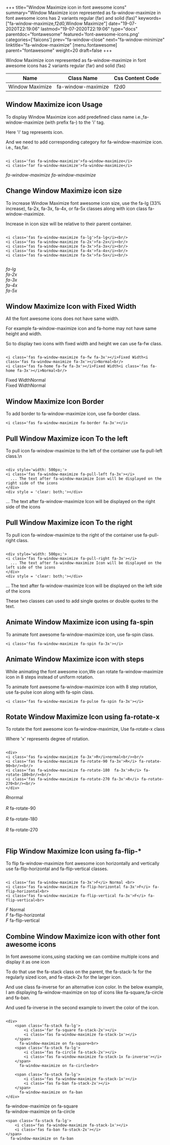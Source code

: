 +++
title="Window Maximize icon in font awesome icons"
summary="Window Maximize icon represented as fa-window-maximize in font awesome icons has 2 variants regular (far) and solid (fas)"
keywords=["fa-window-maximize,f2d0,Window Maximize"]
date="19-07-2020T22:19:06"
lastmod="19-07-2020T22:19:06"
type="docs"
parentdoc="fontawesome"
featured='font-awesome-icons.png'
categories=['faicons']
prev="fa-window-close"
next="fa-window-minimize"
linktitle="fa-window-maximize"
[menu.fontawesome]
parent="fontawesome"
weight=20
draft=false
+++


Window Maximize icon represented as fa-window-maximize in font awesome icons has 2 variants regular (far) and solid (fas)

<div class='table-responsive'><table class='table'><thead><tr><th>Name</th><th>Class Name</th><th>Css Content Code</th></tr></thead><tbody><tr><td>Window Maximize</td><td>fa-window-maximize</td><td>f2d0</td></tr></tbody></table></div>



## Window Maximize icon Usage

To display Window Maximize icon add predefined class name i.e.,fa-window-maximize (with prefix fa-) to the 'i' tag.

Here 'i' tag represents icon.

And we need to add corresponding category for fa-window-maximize icon. i.e., fas,far.


```

<i class='fas fa-window-maximize'>fa-window-maximize</i>
<i class='far fa-window-maximize'>fa-window-maximize</i>
```

<i class='fas fa-window-maximize'>fa-window-maximize</i>
<i class='far fa-window-maximize'>fa-window-maximize</i>




## Change Window Maximize icon size
To increase Window Maximize font awesome icon size, use the fa-lg (33% increase), fa-2x, fa-3x, fa-4x, or fa-5x classes along with icon class fa-window-maximize.

Increase in icon size will be relative to their parent container. 

```

<i class='fas fa-window-maximize fa-lg'>fa-lg</i><br/>
<i class='fas fa-window-maximize fa-2x'>fa-2x</i><br/>
<i class='fas fa-window-maximize fa-3x'>fa-3x</i><br/>
<i class='fas fa-window-maximize fa-4x'>fa-4x</i><br/>
<i class='fas fa-window-maximize fa-5x'>fa-5x</i><br/>
            
```

<i class='fas fa-window-maximize fa-lg'>fa-lg</i><br/>
<i class='fas fa-window-maximize fa-2x'>fa-2x</i><br/>
<i class='fas fa-window-maximize fa-3x'>fa-3x</i><br/>
<i class='fas fa-window-maximize fa-4x'>fa-4x</i><br/>
<i class='fas fa-window-maximize fa-5x'>fa-5x</i><br/>
            



## Window Maximize Icon with Fixed Width 

All the font awesome icons does not have same width.

For example fa-window-maximize icon and fa-home may not have same height and width.

So to display two icons with fixed width and height we can use fa-fw class.


```

<i class='fas fa-window-maximize fa-fw fa-3x'></i>Fixed Width<i class='fas fa-window-maximize fa-3x'></i>Normal<br/>
<i class='fas fa-home fa-fw fa-3x'></i>Fixed Width<i class='fas fa-home fa-3x'></i>Normal<br/>
```

<i class='fas fa-window-maximize fa-fw fa-3x'></i>Fixed Width<i class='fas fa-window-maximize fa-3x'></i>Normal<br/>
<i class='fas fa-home fa-fw fa-3x'></i>Fixed Width<i class='fas fa-home fa-3x'></i>Normal<br/>



## Window Maximize Icon Border 

To add border to fa-window-maximize icon, use fa-border class.


```
<i class='fas fa-window-maximize fa-border fa-3x'></i>

```
<i class='fas fa-window-maximize fa-border fa-3x'></i>





## Pull Window Maximize icon To the left

To pull icon fa-window-maximize to the left of the container use fa-pull-left class.\n

```

<div style='width: 500px;'>
<i class='fas fa-window-maximize fa-pull-left fa-3x'></i>
  ... The text after fa-window-maximize Icon will be displayed on the right side of the icons
</div>
<div style = 'clear: both;'></div>
```

<div style='width: 500px;'>
<i class='fas fa-window-maximize fa-pull-left fa-3x'></i>
  ... The text after fa-window-maximize Icon will be displayed on the right side of the icons
</div>
<div style = 'clear: both;'></div>




## Pull Window Maximize icon To the right
To pull icon fa-window-maximize to the right of the container use fa-pull-right class.

```

<div style='width: 500px;'>
<i class='fas fa-window-maximize fa-pull-right fa-3x'></i>
  ... The text after fa-window-maximize Icon will be displayed on the left side of the icons
</div>
<div style = 'clear: both;'></div>
```

<div style='width: 500px;'>
<i class='fas fa-window-maximize fa-pull-right fa-3x'></i>
  ... The text after fa-window-maximize Icon will be displayed on the left side of the icons
</div>
<div style = 'clear: both;'></div>

These two classes can used to add single quotes or double quotes to the text.


## Animate Window Maximize icon using fa-spin
To animate font awesome fa-window-maximize icon, use fa-spin class.

```
<i class='fas fa-window-maximize fa-spin fa-3x'></i>
```
<i class='fas fa-window-maximize fa-spin fa-3x'></i>




## Animate Window Maximize icon with steps
While animating the font awesome icon,We can rotate fa-window-maximize icon in 8 steps instead of uniform rotation.

To animate font awesome fa-window-maximize icon with 8 step rotation, use fa-pulse icon along with fa-spin class.


```
<i class='fas fa-window-maximize fa-pulse fa-spin fa-3x'></i>

```
<i class='fas fa-window-maximize fa-pulse fa-spin fa-3x'></i>





## Rotate Window Maximize Icon using fa-rotate-x
To rotate the font awesome icon fa-window-maximize, Use fa-rotate-x class

Where 'x' represents degree of rotation.


```

<div>
<i class='fas fa-window-maximize fa-3x'>R</i>normal<br/><br/>
<i class='fas fa-window-maximize fa-rotate-90 fa-3x'>R</i> fa-rotate-90<br/><br/> 
<i class='fas fa-window-maximize fa-rotate-180  fa-3x'>R</i> fa-rotate-180<br/><br/> 
<i class='fas fa-window-maximize fa-rotate-270 fa-3x'>R</i> fa-rotate-270<br/><br/>
</div>
```

<div>
<i class='fas fa-window-maximize fa-3x'>R</i>normal<br/><br/>
<i class='fas fa-window-maximize fa-rotate-90 fa-3x'>R</i> fa-rotate-90<br/><br/> 
<i class='fas fa-window-maximize fa-rotate-180  fa-3x'>R</i> fa-rotate-180<br/><br/> 
<i class='fas fa-window-maximize fa-rotate-270 fa-3x'>R</i> fa-rotate-270<br/><br/>
</div>




## Flip Window Maximize Icon using fa-flip-*
To flip fa-window-maximize font awesome icon horizontally and vertically use fa-flip-horizontal and fa-flip-vertical classes. 

```

<i class='fas fa-window-maximize fa-3x'>F</i> Normal <br>
<i class='fas fa-window-maximize fa-flip-horizontal fa-3x'>F</i> fa-flip-horizontal<br>
<i class='fas fa-window-maximize fa-flip-vertical fa-3x'>F</i> fa-flip-vertical<br>
```

<i class='fas fa-window-maximize fa-3x'>F</i> Normal <br>
<i class='fas fa-window-maximize fa-flip-horizontal fa-3x'>F</i> fa-flip-horizontal<br>
<i class='fas fa-window-maximize fa-flip-vertical fa-3x'>F</i> fa-flip-vertical<br>




## Combine Window Maximize icon with other font awesome icons
In font awesome icons,using stacking we can combine multiple icons and display it as one icon 

To do that use the fa-stack class on the parent, the fa-stack-1x for the regularly sized icon, and fa-stack-2x for the larger icon.

And use class fa-inverse for an alternative icon color. 
In the below example, I am displaying fa-window-maximize on top of icons like fa-square,fa-circle and fa-ban.

And used fa-inverse in the second example to invert the color of the icon.

```

<div>
    <span class='fa-stack fa-lg'>
        <i class='far fa-square fa-stack-2x'></i>
        <i class='fas fa-window-maximize fa-stack-1x'></i>
    </span>
      fa-window-maximize on fa-square<br>
    <span class='fa-stack fa-lg'>
        <i class='fas fa-circle fa-stack-2x'></i>
        <i class='fas fa-window-maximize fa-stack-1x fa-inverse'></i>
    </span>
      fa-window-maximize on fa-circle<br>

    <span class='fa-stack fa-lg'>
        <i class='fas fa-window-maximize fa-stack-1x'></i>
        <i class='fas fa-ban fa-stack-2x'></i>
    </span>
      fa-window-maximize on fa-ban
</div>
```

<div>
    <span class='fa-stack fa-lg'>
        <i class='far fa-square fa-stack-2x'></i>
        <i class='fas fa-window-maximize fa-stack-1x'></i>
    </span>
      fa-window-maximize on fa-square<br>
    <span class='fa-stack fa-lg'>
        <i class='fas fa-circle fa-stack-2x'></i>
        <i class='fas fa-window-maximize fa-stack-1x fa-inverse'></i>
    </span>
      fa-window-maximize on fa-circle<br>

    <span class='fa-stack fa-lg'>
        <i class='fas fa-window-maximize fa-stack-1x'></i>
        <i class='fas fa-ban fa-stack-2x'></i>
    </span>
      fa-window-maximize on fa-ban
</div>






